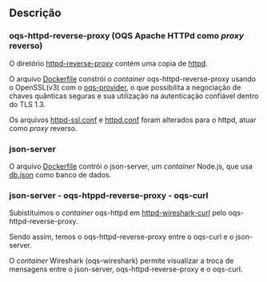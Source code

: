 ## Descrição

### oqs-httpd-reverse-proxy (OQS Apache HTTPd como *proxy* reverso)

O diretório [httpd-reverse-proxy](httpd-reverse-proxy/) contém uma copia de [httpd](https://github.com/open-quantum-safe/oqs-demos/tree/main/httpd).

O arquivo [Dockerfile](httpd-reverse-proxy/Dockerfile) constrói o *container* oqs-httpd-reverse-proxy usando o OpenSSL(v3) com o [oqs-provider](https://github.com/open-quantum-safe/oqs-provider), o que possibilita a negociação de chaves quânticas seguras e sua utilização na autenticação confiável dentro do TLS 1.3. 

Os arquivos [httpd-ssl.conf](httpd-reverse-proxy/httpd-conf/httpd-ssl.conf) e [httpd.conf](httpd-reverse-proxy/httpd-conf/httpd.conf) foram alterados para o httpd, atuar como *proxy* reverso.

### json-server

O arquivo [Dockerfile](json-server/Dockerfile) contrói o json-server, um *container* Node.js, que usa [db.json](json-server/db.json) como banco de dados.

### json-server - oqs-htppd-reverse-proxy - oqs-curl

Subistituimos o *container* oqs-httpd em [httpd-wireshark-curl](../httpd-wireshark-curl/) pelo oqs-httpd-reverse-proxy. 

Sendo assim, temos o oqs-httpd-reverse-proxy entre o oqs-curl e o json-server.

O *container* Wireshark (oqs-wireshark) permite visualizar a troca de mensagens entre o json-server, oqs-httpd-reverse-proxy e o oqs-curl.